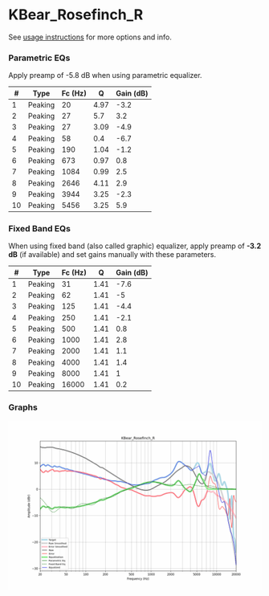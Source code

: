 # KBear_Rosefinch_R
See [usage instructions](https://github.com/jaakkopasanen/AutoEq#usage) for more options and info.

### Parametric EQs
Apply preamp of -5.8 dB when using parametric equalizer.

|   # | Type    |   Fc (Hz) |    Q |   Gain (dB) |
|-----|---------|-----------|------|-------------|
|   1 | Peaking |        20 | 4.97 |        -3.2 |
|   2 | Peaking |        27 | 5.7  |         3.2 |
|   3 | Peaking |        27 | 3.09 |        -4.9 |
|   4 | Peaking |        58 | 0.4  |        -6.7 |
|   5 | Peaking |       190 | 1.04 |        -1.2 |
|   6 | Peaking |       673 | 0.97 |         0.8 |
|   7 | Peaking |      1084 | 0.99 |         2.5 |
|   8 | Peaking |      2646 | 4.11 |         2.9 |
|   9 | Peaking |      3944 | 3.25 |        -2.3 |
|  10 | Peaking |      5456 | 3.25 |         5.9 |

### Fixed Band EQs
When using fixed band (also called graphic) equalizer, apply preamp of **-3.2 dB** (if available) and set gains manually with these parameters.

|   # | Type    |   Fc (Hz) |    Q |   Gain (dB) |
|-----|---------|-----------|------|-------------|
|   1 | Peaking |        31 | 1.41 |        -7.6 |
|   2 | Peaking |        62 | 1.41 |        -5   |
|   3 | Peaking |       125 | 1.41 |        -4.4 |
|   4 | Peaking |       250 | 1.41 |        -2.1 |
|   5 | Peaking |       500 | 1.41 |         0.8 |
|   6 | Peaking |      1000 | 1.41 |         2.8 |
|   7 | Peaking |      2000 | 1.41 |         1.1 |
|   8 | Peaking |      4000 | 1.41 |         1.4 |
|   9 | Peaking |      8000 | 1.41 |         1   |
|  10 | Peaking |     16000 | 1.41 |         0.2 |

### Graphs
![](./KBear_Rosefinch_R.png)
